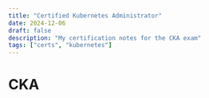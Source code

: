 ```yaml
---
title: "Certified Kubernetes Administrator"
date: 2024-12-06
draft: false
description: "My certification notes for the CKA exam"
tags: ["certs", "kubernetes"]
---
```

# CKA